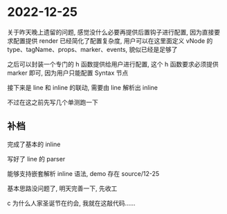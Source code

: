 # 2022-12-25

关于昨天晚上遗留的问题, 感觉没什么必要再提供后置钩子进行配置, 因为直接要求配置提供 render 已经简化了配置复杂度, 用户可以在这里面定义 vNode 的 type、tagName、props、marker、events, 貌似已经是足够了

之后可以封装一个专门的 h 函数提供给用户进行配置, 这个 h 函数要求必须提供 marker 即可, 因为用户只能配置 Syntax 节点

接下来是 line 和 inline 的联动, 需要由 line 解析出 inline

不过在这之前先写几个单测跑一下

## 补档

完成了基本的 inline

写好了 line 的 parser

能够支持嵌套解析 inline 语法, demo 存在 source/12-25

基本思路没问题了, 明天完善一下, 先收工

c 为什么人家圣诞节在约会, 我就在这敲代码......
